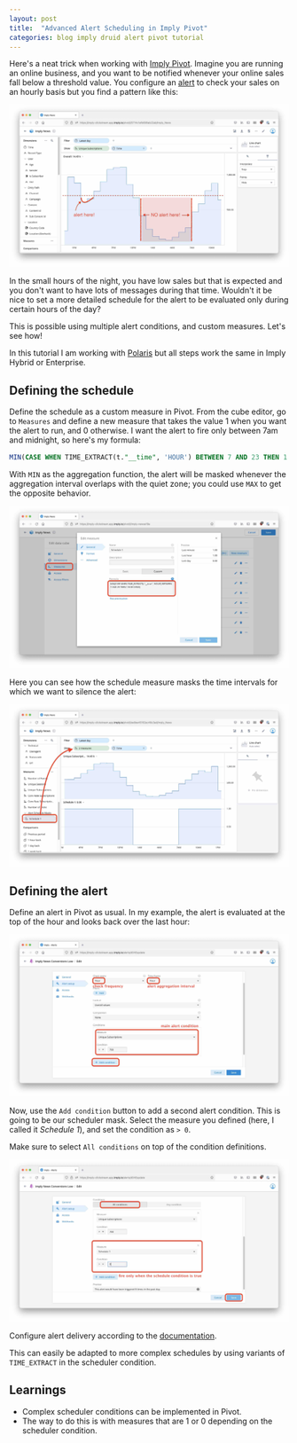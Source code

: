 ```yaml
---
layout: post
title:  "Advanced Alert Scheduling in Imply Pivot"
categories: blog imply druid alert pivot tutorial
---
```


Here's a neat trick when working with [Imply Pivot](https://docs.imply.io/latest/pivot-overview/). Imagine you are running an online business, and you want to be notified whenever your online sales fall below a threshold value. You configure an [alert](https://docs.imply.io/latest/alerts/) to check your sales on an hourly basis but you find a pattern like this:

![Conversion graph with alert conditions](/assets/2022-10-02-01-basegraph.jpg)

In the small hours of the night, you have low sales but that is expected and you don't want to have lots of messages during that time. Wouldn't it be nice to set a more detailed schedule for the alert to be evaluated only during certain hours of the day?

This is possible using multiple alert conditions, and custom measures. Let's see how!

In this tutorial I am working with [Polaris](https://docs.imply.io/polaris/quickstart/) but all steps work the same in Imply Hybrid or Enterprise.

## Defining the schedule

Define the schedule as a custom measure in Pivot. From the cube editor, go to `Measures` and define a new measure that takes the value 1 when you want the alert to run, and 0 otherwise. I want the alert to fire only between 7am and midnight, so here's my formula:

```sql
MIN(CASE WHEN TIME_EXTRACT(t."__time", 'HOUR') BETWEEN 7 AND 23 THEN 1 ELSE 0 END)
```

With `MIN` as the aggregation function, the alert will be masked whenever the aggregation interval overlaps with the quiet zone; you could use `MAX` to get the opposite behavior.   

![Define schedule measure](/assets/2022-10-02-02-schedule-measure.jpg)

Here you can see how the schedule measure masks the time intervals for which we want to silence the alert:

![Conversion graph with schedule mask](/assets/2022-10-02-03-two-measures.jpg)

## Defining the alert

Define an alert in Pivot as usual. In my example, the alert is evaluated at the top of the hour and looks back over the last hour:

![Define alert condition](/assets/2022-10-02-04-alert1.jpg)

Now, use the `Add condition` button to add a second alert condition. This is going to be our scheduler mask. Select the measure you defined (here, I called it _Schedule 1_), and set the condition as `> 0`.

Make sure to select `All conditions` on top of the condition definitions.

![Define schedule condition](/assets/2022-10-02-05-alert2.jpg)

Configure alert delivery according to the [documentation](https://docs.imply.io/latest/alerts/).

This can easily be adapted to more complex schedules by using variants of `TIME_EXTRACT` in the scheduler condition.

## Learnings

- Complex scheduler conditions can be implemented in Pivot.
- The way to do this is with measures that are 1 or 0 depending on the scheduler condition.
